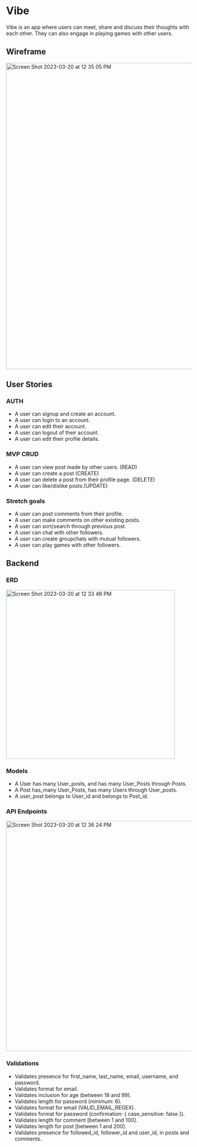 # Vibe

Vibe is an app where users can meet, share and discuss their thoughts with each other. They can also engage in playing games with other users.

## Wireframe
<img width="834" alt="Screen Shot 2023-03-20 at 12 35 05 PM" src="https://user-images.githubusercontent.com/112830558/226408121-92f88e81-7d4c-4a59-bfd9-0480f2a585b3.png">


## User Stories

### AUTH
* A user can signup and create an account.
* A user can login to an account.
* A user can edit their account.
* A user can logout of their account.
* A user can edit their profile details.
### MVP CRUD
* A user can view post made by other users. (READ)
* A user can create a post (CREATE)
* A user can delete a post from their profile page. (DELETE)
* A user can like/dislike posts.(UPDATE)
### Stretch goals
* A user can post comments from their profile.
* A user can make comments on other existing posts.
* A user can sort/search through previous post.
* A user can chat with other followers.
* A user can create groupchats with mutual followers.
* A user can play games with other followers.

## Backend

### ERD
<img width="460" alt="Screen Shot 2023-03-20 at 12 33 46 PM" src="https://user-images.githubusercontent.com/112830558/226408057-36bc9e74-1943-420c-8c3a-2d1e575b3710.png">


### Models
- A User has many User_posts, and has many User_Posts through Posts.
- A Post has_many User_Posts, has many Users through User_posts.
- A user_post belongs to User_id and belongs to Post_id.

### API Endpoints
<img width="627" alt="Screen Shot 2023-03-20 at 12 36 24 PM" src="https://user-images.githubusercontent.com/112830558/226408160-36d24c36-d5c2-4822-8418-47f52cdbbbdb.png">


### Validations
- Validates presence for first_name, last_name, email, username, and password.
- Validates format for email.
- Validates inclusion for age (between 18 and 99).
- Validates length for password (minimum: 6).
- Validates format for email (VALID_EMAIL_REGEX).
- Validates format for password (confirmation: { case_sensitive: false }).
- Validates length for comment [between 1 and 100].
- Validates length for post [between 1 and 200].
- Validates presence for followed_id, follower_id and user_id, in posts and comments.
